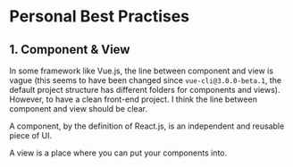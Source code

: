 # Personal Best Practises

## 1. Component & View

In some framework like Vue.js, the line between component and view is vague (this seems to have been changed since `vue-cli@3.0.0-beta.1`, the default project structure has different folders for components and views). However, to have a clean front-end project. I think the line between component and view should be clear. 

A component, by the definition of React.js, is an independent and reusable piece of UI. 

A view is a place where you can put your components into.
